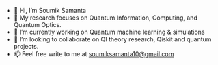 - 👋 Hi, I’m Soumik Samanta
- 👀  My research focuses on Quantum Information, Computing, and Quantum Optics.
- 🌱 I’m currently working on Quantum machine learning & simulations
- 💞️ I’m looking to collaborate on QI theory research, Qiskit and quantum projects.
- 📫 Feel free write to me at soumiksamanta10@gmail.com

<!---
SoumikSamanta10/SoumikSamanta10 is a ✨ special ✨ repository because its `README.md` (this file) appears on your GitHub profile.
You can click the Preview link to take a look at your changes.
--->

